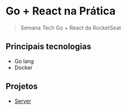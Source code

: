# Go + React na Prática

> Semana Tech Go + React da RocketSeat

## Principais tecnologias

- Go lang
- Docker

## Projetos

- [Server](/server/README.md)
